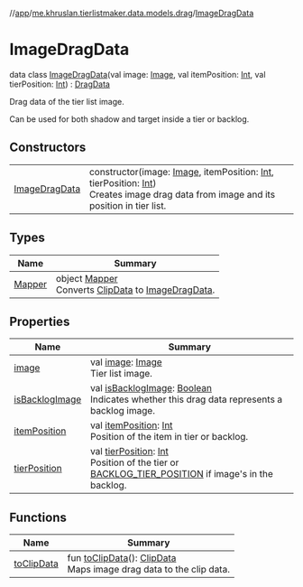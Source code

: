 //[app](../../../index.md)/[me.khruslan.tierlistmaker.data.models.drag](../index.md)/[ImageDragData](index.md)

# ImageDragData

data class [ImageDragData](index.md)(val image: [Image](../../me.khruslan.tierlistmaker.data.models.tierlist.image/-image/index.md), val itemPosition: [Int](https://kotlinlang.org/api/latest/jvm/stdlib/kotlin/-int/index.html), val tierPosition: [Int](https://kotlinlang.org/api/latest/jvm/stdlib/kotlin/-int/index.html)) : [DragData](../-drag-data/index.md)

Drag data of the tier list image.

Can be used for both shadow and target inside a tier or backlog.

## Constructors

| | |
|---|---|
| [ImageDragData](-image-drag-data.md) | constructor(image: [Image](../../me.khruslan.tierlistmaker.data.models.tierlist.image/-image/index.md), itemPosition: [Int](https://kotlinlang.org/api/latest/jvm/stdlib/kotlin/-int/index.html), tierPosition: [Int](https://kotlinlang.org/api/latest/jvm/stdlib/kotlin/-int/index.html))<br>Creates image drag data from image and its position in tier list. |

## Types

| Name | Summary |
|---|---|
| [Mapper](-mapper/index.md) | object [Mapper](-mapper/index.md)<br>Converts [ClipData](https://developer.android.com/reference/kotlin/android/content/ClipData.html) to [ImageDragData](index.md). |

## Properties

| Name | Summary |
|---|---|
| [image](image.md) | val [image](image.md): [Image](../../me.khruslan.tierlistmaker.data.models.tierlist.image/-image/index.md)<br>Tier list image. |
| [isBacklogImage](is-backlog-image.md) | val [isBacklogImage](is-backlog-image.md): [Boolean](https://kotlinlang.org/api/latest/jvm/stdlib/kotlin/-boolean/index.html)<br>Indicates whether this drag data represents a backlog image. |
| [itemPosition](item-position.md) | val [itemPosition](item-position.md): [Int](https://kotlinlang.org/api/latest/jvm/stdlib/kotlin/-int/index.html)<br>Position of the item in tier or backlog. |
| [tierPosition](tier-position.md) | val [tierPosition](tier-position.md): [Int](https://kotlinlang.org/api/latest/jvm/stdlib/kotlin/-int/index.html)<br>Position of the tier or [BACKLOG_TIER_POSITION](../../me.khruslan.tierlistmaker.util/-b-a-c-k-l-o-g_-t-i-e-r_-p-o-s-i-t-i-o-n.md) if image's in the backlog. |

## Functions

| Name | Summary |
|---|---|
| [toClipData](to-clip-data.md) | fun [toClipData](to-clip-data.md)(): [ClipData](https://developer.android.com/reference/kotlin/android/content/ClipData.html)<br>Maps image drag data to the clip data. |
